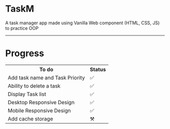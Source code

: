 # TaskM
A task manager app made using Vanilla Web component (HTML, CSS, JS) to practice OOP
<hr>
<h1>Progress</h1>
<table>
<tr>
<th>To do</th>
<th>Status</th>
</tr>
<tr>
<td>Add task name and Task Priority</td>
<td>✅</td>
</tr>
<tr>
<td>Ability to delete a task</td>
<td>✅</td>
</tr>
<tr>
<td>Display Task list</td>
<td>✅</td>
</tr>
<tr>
<td>Desktop Responsive Design</td>
<td>✅</td>
</tr>
<tr>
<td>Mobile Responsive Design</td>
<td>✅</td>
</tr>
<tr>
<td>Add cache storage</td>
<td>⚒️</td>
</tr>
</table>